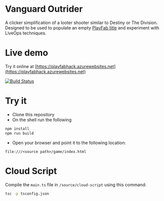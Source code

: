 # Vanguard Outrider

A clicker simplification of a looter shooter similar to Destiny or The Division. Designed to be used to populate an empty [PlayFab title](https://playfab.com) and experiment with LiveOps techniques.

# Live demo

Try it online at [https://playfabhack.azurewebsites.net](https://playfabhack.azurewebsites.net)

[![Build Status](https://code4clouds.visualstudio.com/PlayFab%20Hack/_apis/build/status/jordan-playfab.playfab-liveops-game?branchName=master)](https://code4clouds.visualstudio.com/PlayFab%20Hack/_build/latest?definitionId=44&branchName=master)

# Try it

- Clone this repository
- On the shell run the following
``` bash
npm install
npm run build
```
- Open your browser and point it to the following location: 
```
file:///<source path>/game/index.html
```

# Cloud Script

Compile the `main.ts` file in `/source/cloud-script` using this command:

``` bash
tsc -p tsconfig.json
```